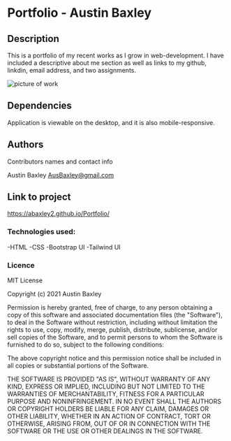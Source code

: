 # Portfolio - Austin Baxley

## Description

This is a portfolio of my recent works as I grow in web-development. I have included a descriptive about me
section as well as links to my github, linkdin, email address, and two assignments. 

![picture of work](https://abaxley2.github.io/Portfolio/portfolio.png)

## Dependencies

Application is viewable on the desktop, and it is also mobile-responsive.


## Authors

Contributors names and contact info

Austin Baxley
AusBaxley@gmail.com

## Link to project

https://abaxley2.github.io/Portfolio/

### Technologies used:

-HTML
-CSS
-Bootstrap UI
-Tailwind UI

### Licence

MIT License

Copyright (c) 2021 Austin Baxley

Permission is hereby granted, free of charge, to any person obtaining a copy
of this software and associated documentation files (the "Software"), to deal
in the Software without restriction, including without limitation the rights
to use, copy, modify, merge, publish, distribute, sublicense, and/or sell
copies of the Software, and to permit persons to whom the Software is
furnished to do so, subject to the following conditions:

The above copyright notice and this permission notice shall be included in all
copies or substantial portions of the Software.

THE SOFTWARE IS PROVIDED "AS IS", WITHOUT WARRANTY OF ANY KIND, EXPRESS OR
IMPLIED, INCLUDING BUT NOT LIMITED TO THE WARRANTIES OF MERCHANTABILITY,
FITNESS FOR A PARTICULAR PURPOSE AND NONINFRINGEMENT. IN NO EVENT SHALL THE
AUTHORS OR COPYRIGHT HOLDERS BE LIABLE FOR ANY CLAIM, DAMAGES OR OTHER
LIABILITY, WHETHER IN AN ACTION OF CONTRACT, TORT OR OTHERWISE, ARISING FROM,
OUT OF OR IN CONNECTION WITH THE SOFTWARE OR THE USE OR OTHER DEALINGS IN THE
SOFTWARE.